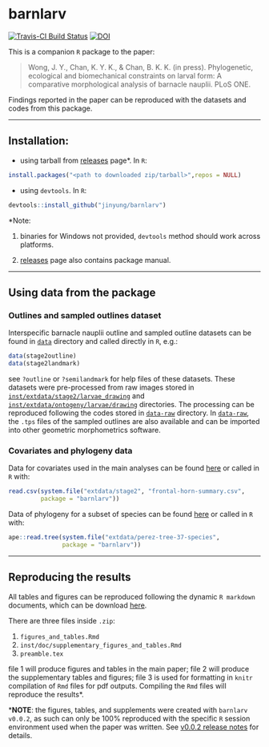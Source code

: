 # barnlarv

[![Travis-CI Build Status](https://travis-ci.org/jinyung/barnlarv.svg?branch=master)](https://travis-ci.org/jinyung/barnlarv)
[![DOI](https://zenodo.org/badge/DOI/10.5281/zenodo.1068124.svg)](https://doi.org/10.5281/zenodo.1068124)

This is a companion `R` package to the paper:

> Wong, J. Y., Chan, K. Y. K., & Chan, B. K. K. (in press). Phylogenetic, ecological and biomechanical constraints on larval form: A comparative morphological analysis of barnacle nauplii. PLoS ONE.

Findings reported in the paper can be reproduced with the datasets and codes from this package. 

---

## Installation:
- using tarball from [releases](https://github.com/jinyung/barnlarv/releases) page*. In `R`:

```R
install.packages("<path to downloaded zip/tarball>",repos = NULL)
```
- using `devtools`. In `R`:

```R
devtools::install_github("jinyung/barnlarv")
```

\*Note:

  1. binaries for Windows not provided, `devtools` method should work across platforms. 

  2. [releases](https://github.com/jinyung/barnlarv/releases) page also contains package manual.

---

## Using data from the package 

### Outlines and sampled outlines dataset
Interspecific barnacle nauplii outline and sampled outline datasets can be found in [`data`](data) directory and called directly in `R`, e.g.:

```R
data(stage2outline)
data(stage2landmark)
```
see `?outline` or `?semilandmark` for help files of these datasets. These datasets were pre-processed from raw images stored in [`inst/extdata/stage2/larvae_drawing`](inst/extdata/stage2/larvae_drawing) and [`inst/extdata/ontogeny/larvae/drawing`](inst/extdata/stage2/larvae_drawing) directories. The processing can be reproduced following the codes stored in [`data-raw`](data-raw) directory. In [`data-raw`](data-raw), the `.tps` files of the sampled outlines are also available and can be imported into other geometric morphometrics software. 

### Covariates and phylogeny data

Data for covariates used in the main analyses can be found [here](inst/extdata/stage2/frontal-horn-summary.csv) or called in `R` with:

```R
read.csv(system.file("extdata/stage2", "frontal-horn-summary.csv",
         package = "barnlarv"))
```

Data of phylogeny for a subset of species can be found [here](inst/extdata/perez-tree-37-species) or called in `R` with:

```R
ape::read.tree(system.file("extdata/perez-tree-37-species", 
               package = "barnlarv"))
```

---

## Reproducing the results

All tables and figures can be reproduced following the dynamic `R markdown` documents, which can be download [here](https://github.com/jinyung/barnlarv/releases/download/v0.0.3/tables_and_figures.zip).

There are three files inside `.zip`:
1. `figures_and_tables.Rmd`
2. `inst/doc/supplementary_figures_and_tables.Rmd`
3. `preamble.tex`

file 1 will produce figures and tables in the main paper; file 2 will produce the supplementary tables and figures; file 3 is used for formatting in `knitr` compilation of `Rmd` files for pdf outputs. Compiling the `Rmd` files will reproduce the results*.

\***NOTE**: the figures, tables, and supplements were created with `barnlarv v0.0.2`, as such can only be 100% reproduced with the specific `R` session environment used when the paper was written. See [v0.0.2 release notes](https://github.com/jinyung/barnlarv/releases/tag/v0.0.2) for details.
